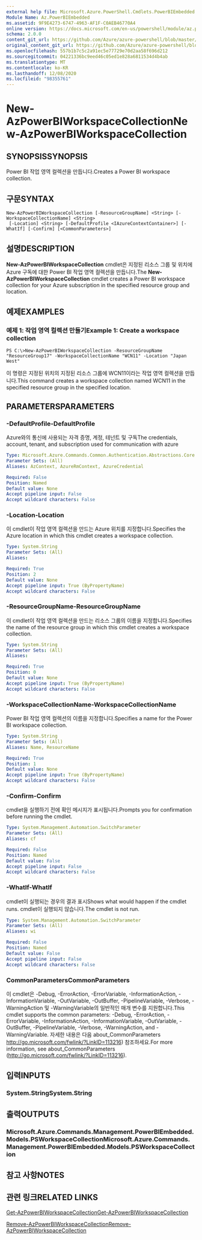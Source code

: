 ```yaml
---
external help file: Microsoft.Azure.PowerShell.Cmdlets.PowerBIEmbedded.dll-Help.xml
Module Name: Az.PowerBIEmbedded
ms.assetid: 9F9E4273-6747-4963-AF1F-C0AEB46770A4
online version: https://docs.microsoft.com/en-us/powershell/module/az.powerbiembedded/new-azpowerbiworkspacecollection
schema: 2.0.0
content_git_url: https://github.com/Azure/azure-powershell/blob/master/src/PowerBIEmbedded/PowerBIEmbedded/help/New-AzPowerBIWorkspaceCollection.md
original_content_git_url: https://github.com/Azure/azure-powershell/blob/master/src/PowerBIEmbedded/PowerBIEmbedded/help/New-AzPowerBIWorkspaceCollection.md
ms.openlocfilehash: 557b1b7c5c2a91ec5e77729e70d2aa58f696d212
ms.sourcegitcommit: 04221336bc9eed46c05ed1e828a6811534d4b4ab
ms.translationtype: MT
ms.contentlocale: ko-KR
ms.lasthandoff: 12/08/2020
ms.locfileid: "98355761"
---
```

# <span data-ttu-id="e63eb-101">New-AzPowerBIWorkspaceCollection</span><span class="sxs-lookup"><span data-stu-id="e63eb-101">New-AzPowerBIWorkspaceCollection</span></span>

## <span data-ttu-id="e63eb-102">SYNOPSIS</span><span class="sxs-lookup"><span data-stu-id="e63eb-102">SYNOPSIS</span></span>
<span data-ttu-id="e63eb-103">Power BI 작업 영역 컬렉션을 만듭니다.</span><span class="sxs-lookup"><span data-stu-id="e63eb-103">Creates a Power BI workspace collection.</span></span>

## <span data-ttu-id="e63eb-104">구문</span><span class="sxs-lookup"><span data-stu-id="e63eb-104">SYNTAX</span></span>

```
New-AzPowerBIWorkspaceCollection [-ResourceGroupName] <String> [-WorkspaceCollectionName] <String>
 [-Location] <String> [-DefaultProfile <IAzureContextContainer>] [-WhatIf] [-Confirm] [<CommonParameters>]
```

## <span data-ttu-id="e63eb-105">설명</span><span class="sxs-lookup"><span data-stu-id="e63eb-105">DESCRIPTION</span></span>
<span data-ttu-id="e63eb-106">**New-AzPowerBIWorkspaceCollection** cmdlet은 지정된 리소스 그룹 및 위치에 Azure 구독에 대한 Power BI 작업 영역 컬렉션을 만듭니다.</span><span class="sxs-lookup"><span data-stu-id="e63eb-106">The **New-AzPowerBIWorkspaceCollection** cmdlet creates a Power BI workspace collection for your Azure subscription in the specified resource group and location.</span></span>

## <span data-ttu-id="e63eb-107">예제</span><span class="sxs-lookup"><span data-stu-id="e63eb-107">EXAMPLES</span></span>

### <span data-ttu-id="e63eb-108">예제 1: 작업 영역 컬렉션 만들기</span><span class="sxs-lookup"><span data-stu-id="e63eb-108">Example 1: Create a workspace collection</span></span>
```
PS C:\>New-AzPowerBIWorkspaceCollection -ResourceGroupName "ResourceGroup17" -WorkspaceCollectionName "WCN11" -Location "Japan West"
```

<span data-ttu-id="e63eb-109">이 명령은 지정된 위치의 지정된 리소스 그룹에 WCN11이라는 작업 영역 컬렉션을 만듭니다.</span><span class="sxs-lookup"><span data-stu-id="e63eb-109">This command creates a workspace collection named WCN11 in the specified resource group in the specified location.</span></span>

## <span data-ttu-id="e63eb-110">PARAMETERS</span><span class="sxs-lookup"><span data-stu-id="e63eb-110">PARAMETERS</span></span>

### <span data-ttu-id="e63eb-111">-DefaultProfile</span><span class="sxs-lookup"><span data-stu-id="e63eb-111">-DefaultProfile</span></span>
<span data-ttu-id="e63eb-112">Azure와의 통신에 사용되는 자격 증명, 계정, 테넌트 및 구독</span><span class="sxs-lookup"><span data-stu-id="e63eb-112">The credentials, account, tenant, and subscription used for communication with azure</span></span>

```yaml
Type: Microsoft.Azure.Commands.Common.Authentication.Abstractions.Core.IAzureContextContainer
Parameter Sets: (All)
Aliases: AzContext, AzureRmContext, AzureCredential

Required: False
Position: Named
Default value: None
Accept pipeline input: False
Accept wildcard characters: False
```

### <span data-ttu-id="e63eb-113">-Location</span><span class="sxs-lookup"><span data-stu-id="e63eb-113">-Location</span></span>
<span data-ttu-id="e63eb-114">이 cmdlet이 작업 영역 컬렉션을 만드는 Azure 위치를 지정합니다.</span><span class="sxs-lookup"><span data-stu-id="e63eb-114">Specifies the Azure location in which this cmdlet creates a workspace collection.</span></span>

```yaml
Type: System.String
Parameter Sets: (All)
Aliases:

Required: True
Position: 2
Default value: None
Accept pipeline input: True (ByPropertyName)
Accept wildcard characters: False
```

### <span data-ttu-id="e63eb-115">-ResourceGroupName</span><span class="sxs-lookup"><span data-stu-id="e63eb-115">-ResourceGroupName</span></span>
<span data-ttu-id="e63eb-116">이 cmdlet이 작업 영역 컬렉션을 만드는 리소스 그룹의 이름을 지정합니다.</span><span class="sxs-lookup"><span data-stu-id="e63eb-116">Specifies the name of the resource group in which this cmdlet creates a workspace collection.</span></span>

```yaml
Type: System.String
Parameter Sets: (All)
Aliases:

Required: True
Position: 0
Default value: None
Accept pipeline input: True (ByPropertyName)
Accept wildcard characters: False
```

### <span data-ttu-id="e63eb-117">-WorkspaceCollectionName</span><span class="sxs-lookup"><span data-stu-id="e63eb-117">-WorkspaceCollectionName</span></span>
<span data-ttu-id="e63eb-118">Power BI 작업 영역 컬렉션의 이름을 지정합니다.</span><span class="sxs-lookup"><span data-stu-id="e63eb-118">Specifies a name for the Power BI workspace collection.</span></span>

```yaml
Type: System.String
Parameter Sets: (All)
Aliases: Name, ResourceName

Required: True
Position: 1
Default value: None
Accept pipeline input: True (ByPropertyName)
Accept wildcard characters: False
```

### <span data-ttu-id="e63eb-119">-Confirm</span><span class="sxs-lookup"><span data-stu-id="e63eb-119">-Confirm</span></span>
<span data-ttu-id="e63eb-120">cmdlet을 실행하기 전에 확인 메시지가 표시됩니다.</span><span class="sxs-lookup"><span data-stu-id="e63eb-120">Prompts you for confirmation before running the cmdlet.</span></span>

```yaml
Type: System.Management.Automation.SwitchParameter
Parameter Sets: (All)
Aliases: cf

Required: False
Position: Named
Default value: False
Accept pipeline input: False
Accept wildcard characters: False
```

### <span data-ttu-id="e63eb-121">-WhatIf</span><span class="sxs-lookup"><span data-stu-id="e63eb-121">-WhatIf</span></span>
<span data-ttu-id="e63eb-122">cmdlet이 실행되는 경우의 결과 표시</span><span class="sxs-lookup"><span data-stu-id="e63eb-122">Shows what would happen if the cmdlet runs.</span></span>
<span data-ttu-id="e63eb-123">cmdlet이 실행되지 않습니다.</span><span class="sxs-lookup"><span data-stu-id="e63eb-123">The cmdlet is not run.</span></span>

```yaml
Type: System.Management.Automation.SwitchParameter
Parameter Sets: (All)
Aliases: wi

Required: False
Position: Named
Default value: False
Accept pipeline input: False
Accept wildcard characters: False
```

### <span data-ttu-id="e63eb-124">CommonParameters</span><span class="sxs-lookup"><span data-stu-id="e63eb-124">CommonParameters</span></span>
<span data-ttu-id="e63eb-125">이 cmdlet은 -Debug, -ErrorAction, -ErrorVariable, -InformationAction, -InformationVariable, -OutVariable, -OutBuffer, -PipelineVariable, -Verbose, -WarningAction 및 -WarningVariable의 일반적인 매개 변수를 지원합니다.</span><span class="sxs-lookup"><span data-stu-id="e63eb-125">This cmdlet supports the common parameters: -Debug, -ErrorAction, -ErrorVariable, -InformationAction, -InformationVariable, -OutVariable, -OutBuffer, -PipelineVariable, -Verbose, -WarningAction, and -WarningVariable.</span></span> <span data-ttu-id="e63eb-126">자세한 내용은 다음 about_CommonParameters http://go.microsoft.com/fwlink/?LinkID=113216) 참조하세요.</span><span class="sxs-lookup"><span data-stu-id="e63eb-126">For more information, see about_CommonParameters (http://go.microsoft.com/fwlink/?LinkID=113216).</span></span>

## <span data-ttu-id="e63eb-127">입력</span><span class="sxs-lookup"><span data-stu-id="e63eb-127">INPUTS</span></span>

### <span data-ttu-id="e63eb-128">System.String</span><span class="sxs-lookup"><span data-stu-id="e63eb-128">System.String</span></span>

## <span data-ttu-id="e63eb-129">출력</span><span class="sxs-lookup"><span data-stu-id="e63eb-129">OUTPUTS</span></span>

### <span data-ttu-id="e63eb-130">Microsoft.Azure.Commands.Management.PowerBIEmbedded.Models.PSWorkspaceCollection</span><span class="sxs-lookup"><span data-stu-id="e63eb-130">Microsoft.Azure.Commands.Management.PowerBIEmbedded.Models.PSWorkspaceCollection</span></span>

## <span data-ttu-id="e63eb-131">참고 사항</span><span class="sxs-lookup"><span data-stu-id="e63eb-131">NOTES</span></span>

## <span data-ttu-id="e63eb-132">관련 링크</span><span class="sxs-lookup"><span data-stu-id="e63eb-132">RELATED LINKS</span></span>

[<span data-ttu-id="e63eb-133">Get-AzPowerBIWorkspaceCollection</span><span class="sxs-lookup"><span data-stu-id="e63eb-133">Get-AzPowerBIWorkspaceCollection</span></span>](./Get-AzPowerBIWorkspaceCollection.md)

[<span data-ttu-id="e63eb-134">Remove-AzPowerBIWorkspaceCollection</span><span class="sxs-lookup"><span data-stu-id="e63eb-134">Remove-AzPowerBIWorkspaceCollection</span></span>](./Remove-AzPowerBIWorkspaceCollection.md)


